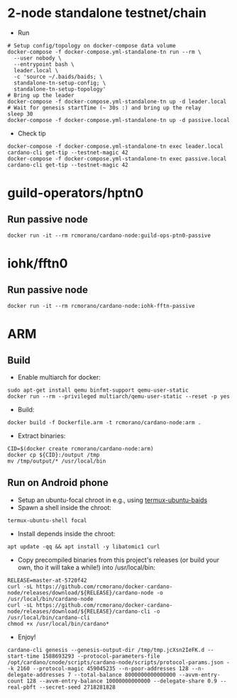 # 2-node standalone testnet/chain

* Run
```
# Setup config/topology on docker-compose data volume
docker-compose -f docker-compose.yml-standalone-tn run --rm \
  --user nobody \
  --entrypoint bash \
  leader.local \
  -c 'source ~/.baids/baids; \
  standalone-tn-setup-config; \
  standalone-tn-setup-topology'
# Bring up the leader
docker-compose -f docker-compose.yml-standalone-tn up -d leader.local
# Wait for genesis startTime (~ 30s :) and bring up the relay
sleep 30
docker-compose -f docker-compose.yml-standalone-tn up -d passive.local
```

* Check tip
```
docker-compose -f docker-compose.yml-standalone-tn exec leader.local cardano-cli get-tip --testnet-magic 42
docker-compose -f docker-compose.yml-standalone-tn exec passive.local cardano-cli get-tip --testnet-magic 42
```

# guild-operators/hptn0

## Run passive node

```
docker run -it --rm rcmorano/cardano-node:guild-ops-ptn0-passive
```

# iohk/fftn0

## Run passive node

```
docker run -it --rm rcmorano/cardano-node:iohk-fftn-passive
```

# ARM

## Build

* Enable multiarch for docker:
```
sudo apt-get install qemu binfmt-support qemu-user-static
docker run --rm --privileged multiarch/qemu-user-static --reset -p yes
```
* Build:
```
docker build -f Dockerfile.arm -t rcmorano/cardano-node:arm .
```
* Extract binaries:
```
CID=$(docker create rcmorano/cardano-node:arm)
docker cp ${CID}:/output /tmp
mv /tmp/output/* /usr/local/bin
```

## Run on Android phone

* Setup an ubuntu-focal chroot in e.g., using [termux-ubuntu-baids]
* Spawn a shell inside the chroot:
```
termux-ubuntu-shell focal
```
* Install depends inside the chroot:
```
apt update -qq && apt install -y libatomic1 curl
```
* Copy precompiled binaries from this project's releases (or build your own, tho it will take a while!) into /usr/local/bin:
```
RELEASE=master-at-5720f42
curl -sL https://github.com/rcmorano/docker-cardano-node/releases/download/${RELEASE}/cardano-node -o /usr/local/bin/cardano-node
curl -sL https://github.com/rcmorano/docker-cardano-node/releases/download/${RELEASE}/cardano-cli -o /usr/local/bin/cardano-cli
chmod +x /usr/local/bin/cardano*
```
* Enjoy!


```
cardano-cli genesis --genesis-output-dir /tmp/tmp.jcXsn2IeFK.d --start-time 1588693293 --protocol-parameters-file /opt/cardano/cnode/scripts/cardano-node/scripts/protocol-params.json --k 2160 --protocol-magic 459045235 --n-poor-addresses 128 --n-delegate-addresses 7 --total-balance 8000000000000000 --avvm-entry-count 128 --avvm-entry-balance 10000000000000 --delegate-share 0.9 --real-pbft --secret-seed 2718281828
```

[termux-ubuntu-baids]: https://github.com/rcmorano/termux-ubuntu-baids#instructions
